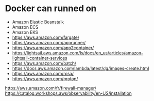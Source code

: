 # Docker can runned on 
- Amazon Elastic Beanstalk
- Amazon ECS
- Amazon EKS
- https://aws.amazon.com/fargate/
- https://aws.amazon.com/apprunner/
- https://aws.amazon.com/app2container/
- https://lightsail.aws.amazon.com/ls/docs/en_us/articles/amazon-lightsail-container-services
- https://aws.amazon.com/batch/
- https://docs.aws.amazon.com/lambda/latest/dg/images-create.html
- https://aws.amazon.com/rosa/
- https://aws.amazon.com/proton/

https://aws.amazon.com/fr/firewall-manager/
https://catalog.workshops.aws/observability/en-US/installation